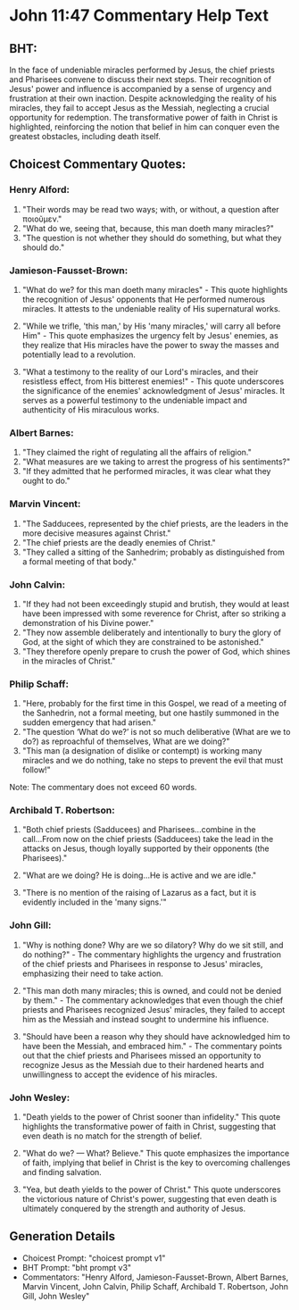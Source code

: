 # John 11:47 Commentary Help Text

## BHT:
In the face of undeniable miracles performed by Jesus, the chief priests and Pharisees convene to discuss their next steps. Their recognition of Jesus' power and influence is accompanied by a sense of urgency and frustration at their own inaction. Despite acknowledging the reality of his miracles, they fail to accept Jesus as the Messiah, neglecting a crucial opportunity for redemption. The transformative power of faith in Christ is highlighted, reinforcing the notion that belief in him can conquer even the greatest obstacles, including death itself.

## Choicest Commentary Quotes:
### Henry Alford:
1. "Their words may be read two ways; with, or without, a question after ποιοῦμεν." 
2. "What do we, seeing that, because, this man doeth many miracles?"
3. "The question is not whether they should do something, but what they should do."

### Jamieson-Fausset-Brown:
1. "What do we? for this man doeth many miracles" - This quote highlights the recognition of Jesus' opponents that He performed numerous miracles. It attests to the undeniable reality of His supernatural works.

2. "While we trifle, 'this man,' by His 'many miracles,' will carry all before Him" - This quote emphasizes the urgency felt by Jesus' enemies, as they realize that His miracles have the power to sway the masses and potentially lead to a revolution.

3. "What a testimony to the reality of our Lord's miracles, and their resistless effect, from His bitterest enemies!" - This quote underscores the significance of the enemies' acknowledgment of Jesus' miracles. It serves as a powerful testimony to the undeniable impact and authenticity of His miraculous works.

### Albert Barnes:
1. "They claimed the right of regulating all the affairs of religion."
2. "What measures are we taking to arrest the progress of his sentiments?"
3. "If they admitted that he performed miracles, it was clear what they ought to do."

### Marvin Vincent:
1. "The Sadducees, represented by the chief priests, are the leaders in the more decisive measures against Christ." 
2. "The chief priests are the deadly enemies of Christ." 
3. "They called a sitting of the Sanhedrim; probably as distinguished from a formal meeting of that body."

### John Calvin:
1. "If they had not been exceedingly stupid and brutish, they would at least have been impressed with some reverence for Christ, after so striking a demonstration of his Divine power."
2. "They now assemble deliberately and intentionally to bury the glory of God, at the sight of which they are constrained to be astonished."
3. "They therefore openly prepare to crush the power of God, which shines in the miracles of Christ."

### Philip Schaff:
1. "Here, probably for the first time in this Gospel, we read of a meeting of the Sanhedrin, not a formal meeting, but one hastily summoned in the sudden emergency that had arisen."
2. "The question ‘What do we?’ is not so much deliberative (What are we to do?) as reproachful of themselves, What are we doing?"
3. "This man (a designation of dislike or contempt) is working many miracles and we do nothing, take no steps to prevent the evil that must follow!"

Note: The commentary does not exceed 60 words.

### Archibald T. Robertson:
1. "Both chief priests (Sadducees) and Pharisees...combine in the call...From now on the chief priests (Sadducees) take the lead in the attacks on Jesus, though loyally supported by their opponents (the Pharisees)." 

2. "What are we doing? He is doing...He is active and we are idle." 

3. "There is no mention of the raising of Lazarus as a fact, but it is evidently included in the 'many signs.'"

### John Gill:
1. "Why is nothing done? Why are we so dilatory? Why do we sit still, and do nothing?" - The commentary highlights the urgency and frustration of the chief priests and Pharisees in response to Jesus' miracles, emphasizing their need to take action.

2. "This man doth many miracles; this is owned, and could not be denied by them." - The commentary acknowledges that even though the chief priests and Pharisees recognized Jesus' miracles, they failed to accept him as the Messiah and instead sought to undermine his influence.

3. "Should have been a reason why they should have acknowledged him to have been the Messiah, and embraced him." - The commentary points out that the chief priests and Pharisees missed an opportunity to recognize Jesus as the Messiah due to their hardened hearts and unwillingness to accept the evidence of his miracles.

### John Wesley:
1. "Death yields to the power of Christ sooner than infidelity." This quote highlights the transformative power of faith in Christ, suggesting that even death is no match for the strength of belief.

2. "What do we? — What? Believe." This quote emphasizes the importance of faith, implying that belief in Christ is the key to overcoming challenges and finding salvation.

3. "Yea, but death yields to the power of Christ." This quote underscores the victorious nature of Christ's power, suggesting that even death is ultimately conquered by the strength and authority of Jesus.


## Generation Details
- Choicest Prompt: "choicest prompt v1"
- BHT Prompt: "bht prompt v3"
- Commentators: "Henry Alford, Jamieson-Fausset-Brown, Albert Barnes, Marvin Vincent, John Calvin, Philip Schaff, Archibald T. Robertson, John Gill, John Wesley"
